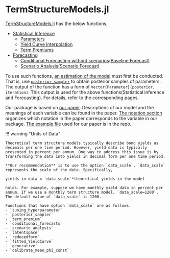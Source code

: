 # TermStructureModels.jl

[TermStructureModels.jl](https://github.com/econPreference/TermStructureModels.jl) has the below functions,

- [Statistical Inference](https://econpreference.github.io/TermStructureModels.jl/dev/inference/)
  - [Parameters](https://econpreference.github.io/TermStructureModels.jl/dev/inference/#Inference-for-Parameters)
  - [Yield Curve Interpolation](https://econpreference.github.io/TermStructureModels.jl/dev/inference/#Yield-Curve-Interpolation)
  - [Term Premiums](https://econpreference.github.io/TermStructureModels.jl/dev/inference/#Term-Premiums)
- [Forecasting](https://econpreference.github.io/TermStructureModels.jl/dev/scenario)
  - [Conditional Forecasting without scenarios(Baseline Forecast)](https://econpreference.github.io/TermStructureModels.jl/dev/scenario/#Baseline-Forecast)
  - [Scenario Analysis(Scenario Forecast)](https://econpreference.github.io/TermStructureModels.jl/dev/scenario/#Scenario-Forecast)

To use such functions, [an estimation of the model](https://econpreference.github.io/TermStructureModels.jl/dev/estimation/) must first be conducted. That is, use [`posterior_sampler`](@ref) to obtain posterior samples of parameters. The output of the function has a form of `Vector{Parameter}(posterior, iteration)`. This output is used for the above functions(Statistical inference and Forecasting). For details, refer to the corresponding pages.

Our package is based on [our paper](https://papers.ssrn.com/sol3/papers.cfm?abstract_id=4708628). Descriptions of our model and the meanings of each variable can be found in the paper. [The notation section](https://econpreference.github.io/TermStructureModels.jl/dev/notations/) organizes which notation in the paper corresponds to the variable in our package. [The example file](https://github.com/econPreference/TermStructureModels.jl/blob/main/examples/LargeVAR_Yields_Macros.ipynb) used for our paper is in the repo.

!!! warning "Units of Data"

    Theoretical term structure models typically describe bond yields as decimals per one time period. However, yield data is typically presented in percent per annum. One way to address this issue is by transforming the data into yields in decimal form per one time period.

    **Our recommendation** is to use the option `data_scale`. `data_scale` represents the scale of the data. Specifically,

    yields in data = `data_scale`*theoretical yields in the model

    holds. For example, suppose we have monthly yield data in percent per annum. If we use a monthly term structure model, `data_scale=1200`. The default value of `data_scale` is 1200.

    Functions that have option `data_scale` are as follows:
    - `tuning_hyperparameter`
    - `posterior_sampler`
    - `term_premium`
    - `conditional_forecasts`
    - `scenario_analysis`
    - `latentspace`
    - `reducedform`
    - `fitted_YieldCurve`
    - `generative`
    - `calibrate_mean_phi_const`
